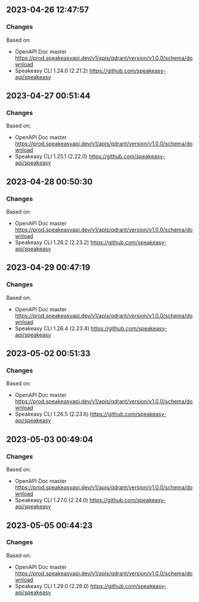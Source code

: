 

## 2023-04-26 12:47:57
### Changes
Based on:
- OpenAPI Doc master https://prod.speakeasyapi.dev/v1/apis/qdrant/version/v1.0.0/schema/download
- Speakeasy CLI 1.24.0 (2.21.2) https://github.com/speakeasy-api/speakeasy

## 2023-04-27 00:51:44
### Changes
Based on:
- OpenAPI Doc master https://prod.speakeasyapi.dev/v1/apis/qdrant/version/v1.0.0/schema/download
- Speakeasy CLI 1.25.1 (2.22.0) https://github.com/speakeasy-api/speakeasy

## 2023-04-28 00:50:30
### Changes
Based on:
- OpenAPI Doc master https://prod.speakeasyapi.dev/v1/apis/qdrant/version/v1.0.0/schema/download
- Speakeasy CLI 1.26.2 (2.23.2) https://github.com/speakeasy-api/speakeasy

## 2023-04-29 00:47:19
### Changes
Based on:
- OpenAPI Doc master https://prod.speakeasyapi.dev/v1/apis/qdrant/version/v1.0.0/schema/download
- Speakeasy CLI 1.26.4 (2.23.4) https://github.com/speakeasy-api/speakeasy

## 2023-05-02 00:51:33
### Changes
Based on:
- OpenAPI Doc master https://prod.speakeasyapi.dev/v1/apis/qdrant/version/v1.0.0/schema/download
- Speakeasy CLI 1.26.5 (2.23.6) https://github.com/speakeasy-api/speakeasy

## 2023-05-03 00:49:04
### Changes
Based on:
- OpenAPI Doc master https://prod.speakeasyapi.dev/v1/apis/qdrant/version/v1.0.0/schema/download
- Speakeasy CLI 1.27.0 (2.24.0) https://github.com/speakeasy-api/speakeasy

## 2023-05-05 00:44:23
### Changes
Based on:
- OpenAPI Doc master https://prod.speakeasyapi.dev/v1/apis/qdrant/version/v1.0.0/schema/download
- Speakeasy CLI 1.29.0 (2.26.0) https://github.com/speakeasy-api/speakeasy